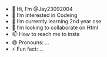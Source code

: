 - 👋 Hi, I’m @Jay23092004
- 👀 I’m interested in Codeing
- 🌱 I’m currently learning 2nd year cse
- 💞️ I’m looking to collaborate on Html
- 📫 How to reach me to insta
- 😄 Pronouns: ...
- ⚡ Fun fact: ...

<!---
Jay23092004/Jay23092004 is a ✨ special ✨ repository because its `README.md` (this file) appears on your GitHub profile.
You can click the Preview link to take a look at your changes.
--->

